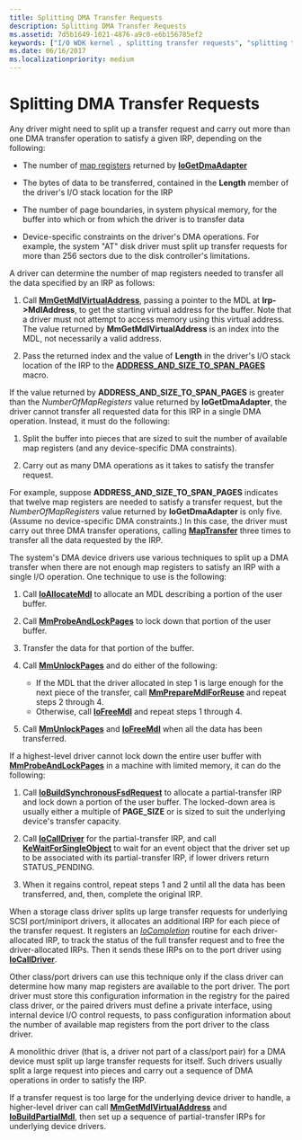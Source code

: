 ```yaml
---
title: Splitting DMA Transfer Requests
description: Splitting DMA Transfer Requests
ms.assetid: 7d5b1649-1021-4876-a9c0-e6b156785ef2
keywords: ["I/O WDK kernel , splitting transfer requests", "splitting transfer requests", "transfer request splitting WDK kernel", "data transfers WDK kernel , splitting requests", "transferring data WDK kernel , splitting requests"]
ms.date: 06/16/2017
ms.localizationpriority: medium
---
```


# Splitting DMA Transfer Requests





Any driver might need to split up a transfer request and carry out more than one DMA transfer operation to satisfy a given IRP, depending on the following:

-   The number of [map registers](map-registers.md) returned by [**IoGetDmaAdapter**](https://docs.microsoft.com/windows-hardware/drivers/ddi/wdm/nf-wdm-iogetdmaadapter)

-   The bytes of data to be transferred, contained in the **Length** member of the driver's I/O stack location for the IRP

-   The number of page boundaries, in system physical memory, for the buffer into which or from which the driver is to transfer data

-   Device-specific constraints on the driver's DMA operations. For example, the system "AT" disk driver must split up transfer requests for more than 256 sectors due to the disk controller's limitations.

A driver can determine the number of map registers needed to transfer all the data specified by an IRP as follows:

1.  Call [**MmGetMdlVirtualAddress**](https://docs.microsoft.com/windows-hardware/drivers/kernel/mm-bad-pointer), passing a pointer to the MDL at **Irp-&gt;MdlAddress**, to get the starting virtual address for the buffer. Note that a driver must not attempt to access memory using this virtual address. The value returned by **MmGetMdlVirtualAddress** is an index into the MDL, not necessarily a valid address.

2.  Pass the returned index and the value of **Length** in the driver's I/O stack location of the IRP to the [**ADDRESS\_AND\_SIZE\_TO\_SPAN\_PAGES**](https://docs.microsoft.com/windows-hardware/drivers/kernel/mm-bad-pointer) macro.

If the value returned by **ADDRESS\_AND\_SIZE\_TO\_SPAN\_PAGES** is greater than the *NumberOfMapRegisters* value returned by **IoGetDmaAdapter**, the driver cannot transfer all requested data for this IRP in a single DMA operation. Instead, it must do the following:

1.  Split the buffer into pieces that are sized to suit the number of available map registers (and any device-specific DMA constraints).

2.  Carry out as many DMA operations as it takes to satisfy the transfer request.

For example, suppose **ADDRESS\_AND\_SIZE\_TO\_SPAN\_PAGES** indicates that twelve map registers are needed to satisfy a transfer request, but the *NumberOfMapRegisters* value returned by **IoGetDmaAdapter** is only five. (Assume no device-specific DMA constraints.) In this case, the driver must carry out three DMA transfer operations, calling [**MapTransfer**](https://docs.microsoft.com/windows-hardware/drivers/ddi/wdm/nc-wdm-pmap_transfer) three times to transfer all the data requested by the IRP.

The system's DMA device drivers use various techniques to split up a DMA transfer when there are not enough map registers to satisfy an IRP with a single I/O operation. One technique to use is the following:

1.  Call [**IoAllocateMdl**](https://docs.microsoft.com/windows-hardware/drivers/ddi/wdm/nf-wdm-ioallocatemdl) to allocate an MDL describing a portion of the user buffer.

2.  Call [**MmProbeAndLockPages**](https://docs.microsoft.com/windows-hardware/drivers/ddi/wdm/nf-wdm-mmprobeandlockpages) to lock down that portion of the user buffer.

3.  Transfer the data for that portion of the buffer.

4.  Call [**MmUnlockPages**](https://docs.microsoft.com/windows-hardware/drivers/ddi/wdm/nf-wdm-mmunlockpages) and do either of the following:
    -   If the MDL that the driver allocated in step 1 is large enough for the next piece of the transfer, call [**MmPrepareMdlForReuse**](https://docs.microsoft.com/windows-hardware/drivers/kernel/mm-bad-pointer) and repeat steps 2 through 4.
    -   Otherwise, call [**IoFreeMdl**](https://docs.microsoft.com/windows-hardware/drivers/ddi/wdm/nf-wdm-iofreemdl) and repeat steps 1 through 4.

5.  Call [**MmUnlockPages**](https://docs.microsoft.com/windows-hardware/drivers/ddi/wdm/nf-wdm-mmunlockpages) and [**IoFreeMdl**](https://docs.microsoft.com/windows-hardware/drivers/ddi/wdm/nf-wdm-iofreemdl) when all the data has been transferred.

If a highest-level driver cannot lock down the entire user buffer with [**MmProbeAndLockPages**](https://docs.microsoft.com/windows-hardware/drivers/ddi/wdm/nf-wdm-mmprobeandlockpages) in a machine with limited memory, it can do the following:

1.  Call [**IoBuildSynchronousFsdRequest**](https://docs.microsoft.com/windows-hardware/drivers/ddi/wdm/nf-wdm-iobuildsynchronousfsdrequest) to allocate a partial-transfer IRP and lock down a portion of the user buffer. The locked-down area is usually either a multiple of **PAGE\_SIZE** or is sized to suit the underlying device's transfer capacity.

2.  Call [**IoCallDriver**](https://docs.microsoft.com/windows-hardware/drivers/ddi/wdm/nf-wdm-iocalldriver) for the partial-transfer IRP, and call [**KeWaitForSingleObject**](https://docs.microsoft.com/windows-hardware/drivers/ddi/wdm/nf-wdm-kewaitforsingleobject) to wait for an event object that the driver set up to be associated with its partial-transfer IRP, if lower drivers return STATUS\_PENDING.

3.  When it regains control, repeat steps 1 and 2 until all the data has been transferred, and, then, complete the original IRP.

When a storage class driver splits up large transfer requests for underlying SCSI port/miniport drivers, it allocates an additional IRP for each piece of the transfer request. It registers an [*IoCompletion*](https://docs.microsoft.com/windows-hardware/drivers/ddi/wdm/nc-wdm-io_completion_routine) routine for each driver-allocated IRP, to track the status of the full transfer request and to free the driver-allocated IRPs. Then it sends these IRPs on to the port driver using [**IoCallDriver**](https://docs.microsoft.com/windows-hardware/drivers/ddi/wdm/nf-wdm-iocalldriver).

Other class/port drivers can use this technique only if the class driver can determine how many map registers are available to the port driver. The port driver must store this configuration information in the registry for the paired class driver, or the paired drivers must define a private interface, using internal device I/O control requests, to pass configuration information about the number of available map registers from the port driver to the class driver.

A monolithic driver (that is, a driver not part of a class/port pair) for a DMA device must split up large transfer requests for itself. Such drivers usually split a large request into pieces and carry out a sequence of DMA operations in order to satisfy the IRP.

If a transfer request is too large for the underlying device driver to handle, a higher-level driver can call [**MmGetMdlVirtualAddress**](https://docs.microsoft.com/windows-hardware/drivers/kernel/mm-bad-pointer) and [**IoBuildPartialMdl**](https://docs.microsoft.com/windows-hardware/drivers/ddi/wdm/nf-wdm-iobuildpartialmdl), then set up a sequence of partial-transfer IRPs for underlying device drivers.

 

 




